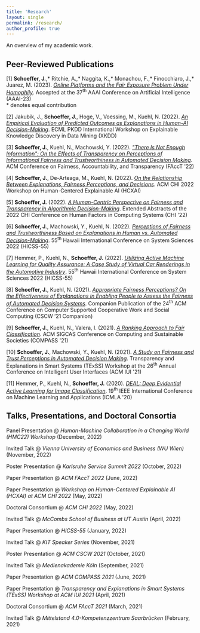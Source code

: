 ```yaml
---
title: 'Research'
layout: single
permalink: /research/
author_profile: true
---
```


An overview of my academic work.

## Peer-Reviewed Publications
\[1\] **Schoeffer, J.**,\* Ritchie, A.,\* Naggita, K.,\* Monachou, F.,\* Finocchiaro, J.,\* Juarez, M. (2023). [*Online Platforms and the Fair Exposure Problem Under Homophily*](https://arxiv.org/pdf/2202.09727.pdf). Accepted at the 37<sup>th</sup> AAAI Conference on Artificial Intelligence (AAAI-23)\
\* denotes equal contribution

\[2\] Jakubik, J., **Schoeffer, J.**, Hoge, V., Voessing, M., Kuehl, N. (2022). [*An Empirical Evaluation of Predicted Outcomes as Explanations in Human-AI Decision-Making*](https://arxiv.org/pdf/2208.04181.pdf). ECML PKDD International Workshop on Explainable Knowledge Discovery in Data Mining (XKDD)

\[3\] **Schoeffer, J.**, Kuehl, N., Machowski, Y. (2022). [*"There Is Not Enough Information": On the Effects of Transparency on Perceptions of Informational Fairness and Trustworthiness in Automated Decision Making*](https://arxiv.org/pdf/2205.05758.pdf). ACM Conference on Fairness, Accountability, and Transparency (FAccT '22)

\[4\] **Schoeffer, J.**, De-Arteaga, M., Kuehl, N. (2022). [*On the Relationship Between Explanations, Fairness Perceptions, and Decisions*](https://arxiv.org/pdf/2204.13156.pdf). ACM CHI 2022 Workshop on Human-Centered Explainable AI (HCXAI)

\[5\] **Schoeffer, J.** (2022). [*A Human-Centric Perspective on Fairness and Transparency in Algorithmic Decision-Making*](https://arxiv.org/pdf/2205.00033.pdf). Extended Abstracts of the 2022 CHI Conference on Human Factors in Computing Systems (CHI '22)

\[6\] **Schoeffer, J.**, Machowski, Y., Kuehl, N. (2022). [*Perceptions of Fairness and Trustworthiness Based on Explanations in Human vs. Automated Decision-Making*](https://arxiv.org/pdf/2109.05792.pdf). 55<sup>th</sup> Hawaii International Conference on System Sciences 2022 (HICSS-55)

\[7\] Hemmer, P., Kuehl, N., **Schoeffer, J.** (2022). [*Utilizing Active Machine Learning for Quality Assurance: A Case Study of Virtual Car Renderings in the Automotive Industry*](https://arxiv.org/pdf/2110.09023.pdf). 55<sup>th</sup> Hawaii International Conference on System Sciences 2022 (HICSS-55)

\[8\] **Schoeffer, J.**, Kuehl, N. (2021). [*Appropriate Fairness Perceptions? On the Effectiveness of Explanations in Enabling People to Assess the Fairness of Automated Decision Systems*](https://arxiv.org/pdf/2108.06500.pdf). Companion Publication of the 24<sup>th</sup> ACM Conference on Computer Supported Cooperative Work and Social Computing (CSCW ’21 Companion)

\[9\] **Schoeffer, J.**, Kuehl, N., Valera, I. (2021). [*A Ranking Approach to Fair Classification*](https://arxiv.org/pdf/2102.04565.pdf). ACM SIGCAS Conference on Computing and Sustainable Societies (COMPASS '21)

\[10\] **Schoeffer, J.**, Machowski, Y., Kuehl, N. (2021). [*A Study on Fairness and Trust Perceptions in Automated Decision Making*](https://arxiv.org/pdf/2103.04757.pdf). Transparency and Explanations in Smart Systems (TExSS) Workshop at the 26<sup>th</sup> Annual Conference on Intelligent User Interfaces (ACM IUI '21)

\[11\] Hemmer, P., Kuehl, N., **Schoeffer, J.** (2020). [*DEAL: Deep Evidential Active Learning for Image Classification*](https://arxiv.org/pdf/2007.11344.pdf). 19<sup>th</sup> IEEE International Conference on Machine Learning and Applications (ICMLA '20)

## Talks, Presentations, and Doctoral Consortia

Panel Presentation @ *Human-Machine Collaboration in a Changing World (HMC22) Workshop* (December, 2022)

Invited Talk @ *Vienna University of Economics and Business (WU Wien)* (November, 2022)

Poster Presentation @ *Karlsruhe Service Summit 2022* (October, 2022)

Paper Presentation @ *ACM FAccT 2022* (June, 2022)

Paper Presentation @ *Workshop on Human-Centered Explainable AI (HCXAI) at ACM CHI 2022* (May, 2022)

Doctoral Consortium @ *ACM CHI 2022* (May, 2022)

Invited Talk @ *McCombs School of Business at UT Austin* (April, 2022)

Paper Presentation @ *HICSS-55* (January, 2022)

Invited Talk @ *KIT Speaker Series* (November, 2021)

Poster Presentation @ *ACM CSCW 2021* (October, 2021)

Invited Talk @ *Medienakademie Köln* (September, 2021)

Paper Presentation @ *ACM COMPASS 2021* (June, 2021)

Paper Presentation @ *Transparency and Explanations in Smart Systems (TExSS) Workshop at ACM IUI 2021* (April, 2021)

Doctoral Consortium @ *ACM FAccT 2021* (March, 2021)

Invited Talk @ *Mittelstand 4.0-Kompetenzzentrum Saarbrücken* (February, 2021)



